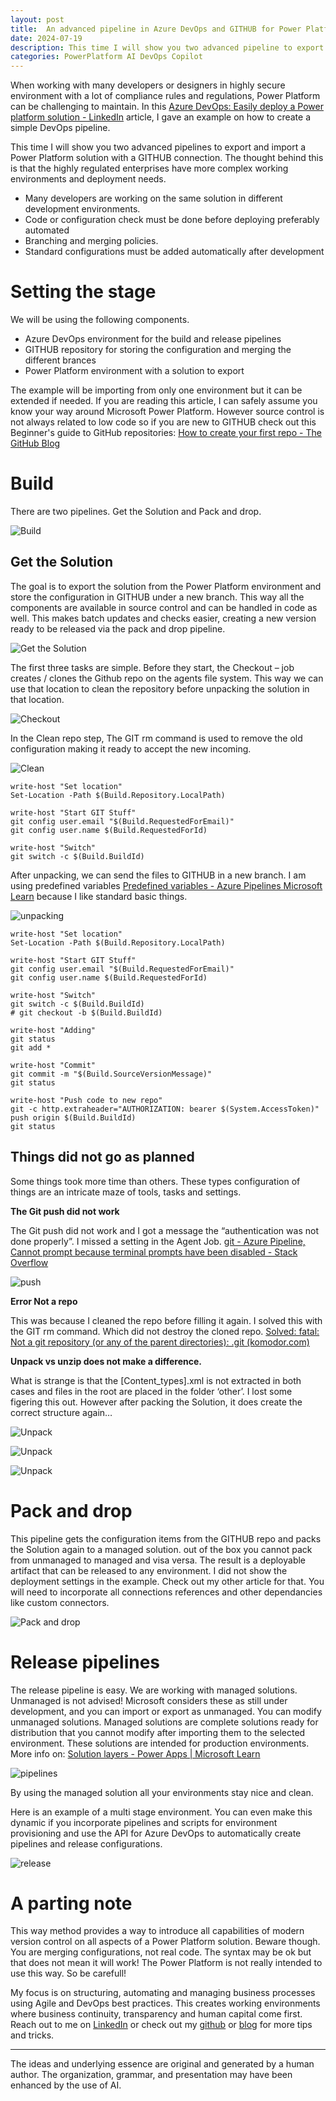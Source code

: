 ```yaml
---
layout: post
title:  An advanced pipeline in Azure DevOps and GITHUB for Power Platform Solutions
date: 2024-07-19
description: This time I will show you two advanced pipeline to export and import a Power Platform solution with a GITHUB connection. The thought behind this is that the highly regulated enterprises have more complex working environments and deployment needs. 
categories: PowerPlatform AI DevOps Copilot
---
```


When working with many developers or designers in highly secure environment with a lot of compliance rules and regulations, Power Platform can be challenging to maintain. In this [Azure DevOps: Easily deploy a Power platform solution - LinkedIn](https://www.linkedin.com/pulse/azure-devops-easily-deploy-power-platform-solution-dennis-van-aelst-mzfpe/?trackingId=Zt9plSeCTg2OyehjOFpuog%3D%3D)  article, I gave an example on how to create a simple DevOps pipeline. 

This time I will show you two advanced pipelines to export and import a Power Platform solution with a GITHUB connection.
The thought behind this is that the highly regulated enterprises have more complex working environments and deployment needs. 

- Many developers are working on the same solution in different development environments. 
- Code or configuration check must be done before deploying preferably automated
- Branching and merging policies.
- Standard configurations must be added automatically after development

# Setting the stage
We will be using the following components. 

- Azure DevOps environment for the build and release pipelines
- GITHUB repository for storing the configuration and merging the different brances
- Power Platform environment with a solution to export 

The example will be importing from only one environment but it can be extended if needed.
If you are reading this article, I can safely assume you know your way around Microsoft Power Platform. However source control is not always related to low code so if you are new to GITHUB check out this Beginner's guide to GitHub repositories: [How to create your first repo - The GitHub Blog](https://github.blog/2024-06-24-beginners-guide-to-github-repositories-how-to-create-your-first-repo/)

# Build 
There are two pipelines. Get the Solution and Pack and drop.

![Build](https://github.com/user-attachments/assets/5dd9d6ee-4239-458a-a15f-5a0e658ed683)

## Get the Solution 
The goal is to export the solution from the Power Platform environment and store the configuration in GITHUB under a new branch. This way all the components are available in source control and can be handled in code as well. This makes batch updates and checks easier, creating a new version ready to be released via the pack and drop pipeline.

![Get the Solution](https://github.com/user-attachments/assets/1ca58311-b0c7-4854-a3b3-99b42f81540f)

The first three tasks are simple. Before they start, the Checkout – job creates / clones the Github repo on the agents file system. This way we can use that location to clean the repository before unpacking the solution in that location.

![Checkout](https://github.com/user-attachments/assets/48762fd5-985f-4876-a374-871ae7cd5893)

In the Clean repo step, The GIT rm command is used to remove the old configuration making it ready to accept the new incoming.

 ![Clean](https://github.com/user-attachments/assets/801024a4-f39b-4178-bbdc-bca224ed6750)
 
```
write-host "Set location"
Set-Location -Path $(Build.Repository.LocalPath)

write-host "Start GIT Stuff"
git config user.email "$(Build.RequestedForEmail)"
git config user.name $(Build.RequestedForId)

write-host "Switch"
git switch -c $(Build.BuildId)
```

After unpacking, we can send the files to GITHUB in a new branch. I am using predefined variables [Predefined variables - Azure Pipelines Microsoft Learn](https://learn.microsoft.com/en-us/azure/devops/pipelines/build/variables?view=azure-devops&tabs=yaml#identity_values) because I like standard basic things.

![unpacking](https://github.com/user-attachments/assets/18453d97-84e8-4584-9471-6ad541149368)

```
write-host "Set location"
Set-Location -Path $(Build.Repository.LocalPath)

write-host "Start GIT Stuff"
git config user.email "$(Build.RequestedForEmail)"
git config user.name $(Build.RequestedForId)

write-host "Switch"
git switch -c $(Build.BuildId)
# git checkout -b $(Build.BuildId)

write-host "Adding"
git status
git add *

write-host "Commit"
git commit -m "$(Build.SourceVersionMessage)"
git status

write-host "Push code to new repo"
git -c http.extraheader="AUTHORIZATION: bearer $(System.AccessToken)" push origin $(Build.BuildId)
git status
```

## Things did not go as planned
Some things took more time than others. These types configuration of things are an intricate maze of tools, tasks and settings.

**The Git push did not work**

The Git push did not work and I got a message the “authentication was not done properly”. I missed a setting in the Agent Job.
[git - Azure Pipeline, Cannot prompt because terminal prompts have been disabled - Stack Overflow](https://stackoverflow.com/questions/64803872/azure-pipeline-cannot-prompt-because-terminal-prompts-have-been-disabled)

![push](https://github.com/user-attachments/assets/35fb26fc-d67a-4037-aab1-64c95ce31b3f)

**Error Not a repo**

This was because I cleaned the repo before filling it again. I solved this with the GIT rm command. Which did not destroy the cloned repo.
[Solved: fatal: Not a git repository (or any of the parent directories): .git (komodor.com)](https://komodor.com/blog/solving-fatal-not-a-git-repository-error/)

**Unpack vs unzip does not make a difference.**

What is strange is that the [Content_types].xml is not extracted in both cases and files in the root are placed in the folder ‘other’.
I lost some figering this out. However after packing the Solution, it does create the correct structure again… 

![Unpack](https://github.com/user-attachments/assets/36170d33-3513-4a48-965a-6a25f9335d15)

![Unpack](https://github.com/user-attachments/assets/9ff41786-dcf3-49e2-809f-e3929c48a452)

![Unpack](https://github.com/user-attachments/assets/0f476b28-d247-44d9-babf-87d688717027)

# Pack and drop
This pipeline gets the configuration items from the GITHUB repo and packs the Solution again to a managed solution. out of the box you cannot pack from unmanaged to managed and visa versa. The result is a deployable artifact that can be released to any environment. I did not show the deployment settings in the example. Check out my other article for that. You will need to incorporate all connections references and other dependancies like custom connectors. 

![Pack and drop](https://github.com/user-attachments/assets/e500ec17-0284-4b47-8b32-3191725d0e80)

# Release pipelines
The release pipeline is easy. We are working with managed solutions. Unmanaged is not advised!
Microsoft considers these as still under development, and you can import or export as unmanaged. You can modify unmanaged solutions.
Managed solutions are complete solutions ready for distribution that you cannot modify after importing them to the selected environment. These solutions are intended for production environments. 
More info on: [Solution layers - Power Apps | Microsoft Learn](https://learn.microsoft.com/en-us/power-apps/maker/data-platform/solution-layers)

![pipelines](https://github.com/user-attachments/assets/2b2f9846-aa55-40f3-9ad2-734128707a09)

By using the managed solution all your environments stay nice and clean. 

Here is an example of a multi stage environment. You can even make this dynamic if you incorporate pipelines and scripts for environment provisioning and use the API for Azure DevOps to automatically create pipelines and release configurations.

![release](https://github.com/user-attachments/assets/0f0f5ffb-4e73-4699-88bd-7f27542f00d6)

# A parting note
This way method provides a way to introduce all capabilities of modern version control on all aspects of a Power Platform solution. Beware though. You are merging configurations, not real code. The syntax may be ok but that does not mean it will work! The Power Platform is not really intended to use this way. So be carefull!

My focus is on structuring, automating and managing business processes using Agile and DevOps best practices. This creates working environments where business continuity, transparency and human capital come first. Reach out to me on [LinkedIn](https://www.linkedin.com/in/dennisvanaelst) or check out my [github](https://github.com/dva81) or [blog](https://www.dennisvanaelst.net/) for more tips and tricks.

----
The ideas and underlying essence are original and generated by a human author. The organization, grammar, and presentation may have been enhanced by the use of AI.
